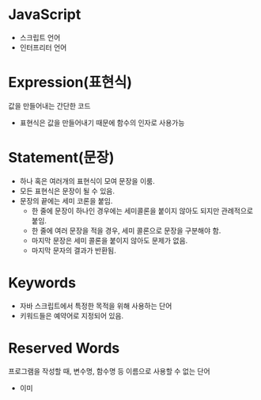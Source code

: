 # JavaScript
- 스크립트 언어
- 인터프리터 언어

#

# Expression(표현식)
값을 만들어내는 간단한 코드
- 표현식은 값을 만들어내기 때문에 함수의 인자로 사용가능

#

# Statement(문장)
- 하나 혹은 여러개의 표현식이 모여 문장을 이룸.
- 모든 표현식은 문장이 될 수 있음.
- 문장의 끝에는 세미 코론을 붙임.
    - 한 줄에 문장이 하나인 경우에는 세미콜론을 붙이지 않아도 되지만 관례적으로 붙임.
    - 한 줄에 여러 문장을 적을 경우, 세미 콜론으로 문장을 구분해야 함.
    - 마지막 문장은 세미 콜론을 붙이지 않아도 문제가 없음.
    - 마지막 문자의 결과가 반환됨.

#

# Keywords
- 자바 스크립트에서 특정한 목적을 위해 사용하는 단어
- 키워드들은 예약어로 지정되어 있음.

#

# Reserved Words
프로그램을 작성할 때, 변수명, 함수명 등 이름으로 사용할 수 없는 단어
- 이미 